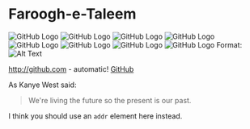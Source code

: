 Faroogh-e-Taleem
================

![GitHub Logo](https://github.com/asdanyal/ISBHack_2017/blob/master/images/1.PNG)
![GitHub Logo](https://github.com/asdanyal/ISBHack_2017/blob/master/images/2.PNG)
![GitHub Logo](https://github.com/asdanyal/ISBHack_2017/blob/master/images/3.PNG)
![GitHub Logo](https://github.com/asdanyal/ISBHack_2017/blob/master/images/4.PNG)
![GitHub Logo](https://github.com/asdanyal/ISBHack_2017/blob/master/images/5.PNG)
![GitHub Logo](https://github.com/asdanyal/ISBHack_2017/blob/master/images/6.PNG)
![GitHub Logo](https://github.com/asdanyal/ISBHack_2017/blob/master/images/7.PNG)
![GitHub Logo](https://github.com/asdanyal/ISBHack_2017/blob/master/images/8.PNG)
Format: ![Alt Text](url)

http://github.com - automatic!
[GitHub](http://github.com)

As Kanye West said:

> We're living the future so
> the present is our past.

I think you should use an
`addr` element here instead.